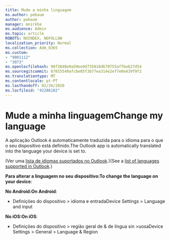 ```yaml
---
title: Mude a minha linguagem
ms.author: pebaum
author: pebaum
manager: mnirkhe
ms.audience: Admin
ms.topic: article
ROBOTS: NOINDEX, NOFOLLOW
localization_priority: Normal
ms.collection: Adm_O365
ms.custom:
- "9001112"
- "3073"
ms.openlocfilehash: 98f30d8e0a59ee9d735818d670755affbe627d54
ms.sourcegitcommit: 67015549afcbe05f3b77ea314e2ef7e0e439f9f2
ms.translationtype: MT
ms.contentlocale: pt-PT
ms.lasthandoff: 02/26/2020
ms.locfileid: "42286182"
---
```

# <a name="change-my-language"></a><span data-ttu-id="91762-102">Mude a minha linguagem</span><span class="sxs-lookup"><span data-stu-id="91762-102">Change my language</span></span>

<span data-ttu-id="91762-103">A aplicação Outlook é automaticamente traduzida para o idioma para o que o seu dispositivo está definido.</span><span class="sxs-lookup"><span data-stu-id="91762-103">The Outlook app is automatically translated into the language your device is set to.</span></span> 

<span data-ttu-id="91762-104">(Ver uma [lista de idiomas suportados no Outlook](https://acompli.helpshift.com/a/outlook/?s=general-questions&f=in-which-languages-is-your-app-translated).)</span><span class="sxs-lookup"><span data-stu-id="91762-104">(See a [list of languages supported in Outlook](https://acompli.helpshift.com/a/outlook/?s=general-questions&f=in-which-languages-is-your-app-translated).)</span></span> 

<span data-ttu-id="91762-105">**Para alterar a linguagem no seu dispositivo:**</span><span class="sxs-lookup"><span data-stu-id="91762-105">**To change the language on your device**:</span></span> 

<span data-ttu-id="91762-106">**No Android:**</span><span class="sxs-lookup"><span data-stu-id="91762-106">**On Android**:</span></span> 

- <span data-ttu-id="91762-107">Definições do dispositivo > idioma e entrada</span><span class="sxs-lookup"><span data-stu-id="91762-107">Device Settings > Language and input</span></span> 

<span data-ttu-id="91762-108">**No iOS:**</span><span class="sxs-lookup"><span data-stu-id="91762-108">**On iOS**:</span></span> 

- <span data-ttu-id="91762-109">Definições do dispositivo > região geral de & de língua sin >uosa</span><span class="sxs-lookup"><span data-stu-id="91762-109">Device Settings > General > Language & Region</span></span> 
